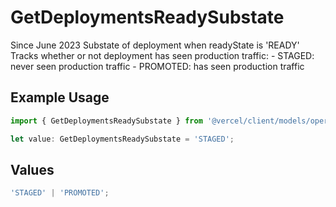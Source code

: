 # GetDeploymentsReadySubstate

Since June 2023 Substate of deployment when readyState is 'READY' Tracks whether or not deployment has seen production traffic: - STAGED: never seen production traffic - PROMOTED: has seen production traffic

## Example Usage

```typescript
import { GetDeploymentsReadySubstate } from '@vercel/client/models/operations';

let value: GetDeploymentsReadySubstate = 'STAGED';
```

## Values

```typescript
'STAGED' | 'PROMOTED';
```
